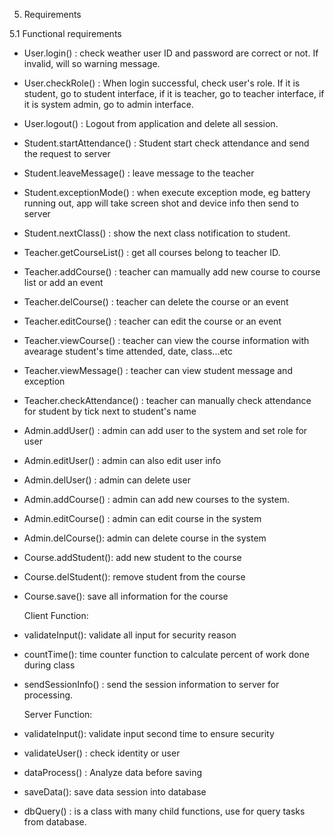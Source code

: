 5. Requirements

5.1 Functional requirements

- User.login() : check weather user ID and password are correct or not. If invalid, will so warning message.
- User.checkRole() : When login successful, check user's role. If it is student, go to student interface, if it is teacher, go to teacher interface, if it is system admin, go to admin interface.
- User.logout() : Logout from application and delete all session.

- Student.startAttendance() : Student start check attendance and send the request to server
- Student.leaveMessage() : leave message to the teacher
- Student.exceptionMode() : when execute exception mode, eg battery running out, app will take screen shot and device info                             then send to server 
- Student.nextClass() : show the next class notification to student.

- Teacher.getCourseList() : get all courses belong to teacher ID.
- Teacher.addCourse() : teacher can mamually add new course to course list or add an event
- Teacher.delCourse() : teacher can delete the course or an event
- Teacher.editCourse() : teacher can edit the course or an event
- Teacher.viewCourse() : teacher can view the course information with avearage student's time attended, date, class...etc
- Teacher.viewMessage() : teacher can view student message and exception
- Teacher.checkAttendance() : teacher can manually check attendance for student by tick next to student's name

- Admin.addUser() : admin can add user to the system and set role for user
- Admin.editUser() : admin can also edit user info
- Admin.delUser() : admin can delete user
- Admin.addCourse() : admin can add new courses to the system.
- Admin.editCourse() : admin can edit course in the system
- Admin.delCourse(): admin can delete course in the system

- Course.addStudent(): add new student to the course
- Course.delStudent(): remove student from the course
- Course.save(): save all information for the course

  Client Function:
- validateInput(): validate all input for security reason
- countTime(): time counter function to calculate percent of work done during class
- sendSessionInfo() : send the session information to server for processing.

  Server Function:
- validateInput(): validate input second time to ensure security
- validateUser() : check identity or user
- dataProcess() : Analyze data before saving
- saveData(): save data session into database
- dbQuery() : is a class with many child functions, use for query tasks from database.



